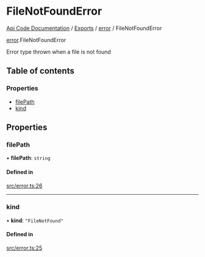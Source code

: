 # FileNotFoundError
 
[Api Code Documentation](../README.md) / [Exports](../modules.md) / [error](../modules/error.md) / FileNotFoundError

[error](../modules/error.md).FileNotFoundError

Error type thrown when a file is not found

## Table of contents

### Properties

- [filePath](error.FileNotFoundError.md#filepath)
- [kind](error.FileNotFoundError.md#kind)

## Properties

### filePath

• **filePath**: `string`

#### Defined in

[src/error.ts:26](https://github.com/openkfw/TruBudget/blob/648f2bb/api/src/error.ts#L26)

___

### kind

• **kind**: ``"FileNotFound"``

#### Defined in

[src/error.ts:25](https://github.com/openkfw/TruBudget/blob/648f2bb/api/src/error.ts#L25)
